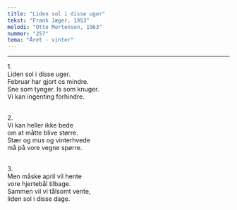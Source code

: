 ```yaml
---
title: "Liden sol i disse uger"
tekst: "Frank Jæger, 1953"
melodi: "Otto Mortensen, 1963"
nummer: "257"
tema: "Året - vinter"
---
```


***

1.<br>
Liden sol i disse uger.<br>
Februar har gjort os mindre.<br>
Sne som tynger. Is som knuger.<br>
Vi kan ingenting forhindre.<br>
<br>

2.<br>
Vi kan heller ikke bede<br>
om at måtte blive større.<br>
Stær og mus og vinterhvede<br>
må på vore vegne spørre.<br>
<br>

3.<br>
Men måske april vil hente<br>
vore hjertebål tilbage.<br>
Sammen vil vi tålsomt vente,<br>
liden sol i disse dage.<br>
